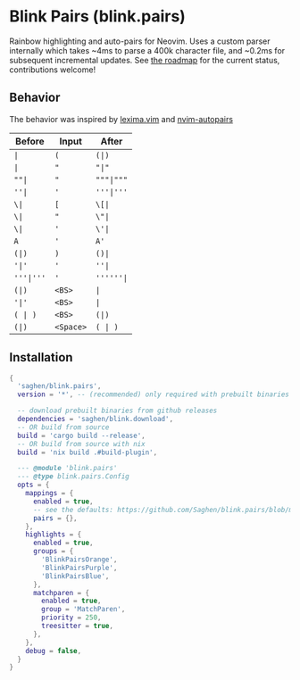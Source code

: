 # Blink Pairs (blink.pairs)

Rainbow highlighting and auto-pairs for Neovim. Uses a custom parser internally which takes ~4ms to parse a 400k character file, and ~0.2ms for subsequent incremental updates. See [the roadmap](https://github.com/Saghen/blink.pairs/issues/9) for the current status, contributions welcome!

## Behavior

The behavior was inspired by [lexima.vim](https://github.com/cohama/lexima.vim) and [nvim-autopairs](https://github.com/windwp/nvim-autopairs)

| Before   | Input   | After    |
|----------|---------|----------|
| `\|`       | `(`       | `(\|)`     |
| `\|`       | `"`       | `"\|"`     |
| `""\|`     | `"`       | `"""\|"""` |
| `''\|`     | `'`       | `'''\|'''` |
| `\\|`       | `[`       | `\[\|`     |
| `\\|`       | `"`       | `\"\|`     |
| `\\|`       | `'`       | `\'\|`     |
| `A`        | `'`       | `A'`       |
| `(\|)`     | `)`       | `()\|`     |
| `'\|'`     | `'`       | `''\|`     |
| `'''\|'''` | `'`       | `''''''\|` |
| `(\|)`     | `<BS>`    | `\|`       |
| `'\|'`     | `<BS>`    | `\|`       |
| `( \| )`   | `<BS>`    | `(\|)`     |
| `(\|)`     | `<Space>` | `( \| )`   |

## Installation

```lua
{
  'saghen/blink.pairs',
  version = '*', -- (recommended) only required with prebuilt binaries

  -- download prebuilt binaries from github releases
  dependencies = 'saghen/blink.download',
  -- OR build from source
  build = 'cargo build --release',
  -- OR build from source with nix
  build = 'nix build .#build-plugin',

  --- @module 'blink.pairs'
  --- @type blink.pairs.Config
  opts = {
    mappings = {
      enabled = true,
      -- see the defaults: https://github.com/Saghen/blink.pairs/blob/main/lua/blink/pairs/config/mappings.lua#L10
      pairs = {},
    },
    highlights = {
      enabled = true,
      groups = {
        'BlinkPairsOrange',
        'BlinkPairsPurple',
        'BlinkPairsBlue',
      },
      matchparen = {
        enabled = true,
        group = 'MatchParen',
        priority = 250,
        treesitter = true,
      },
    },
    debug = false,
  }
}
```
